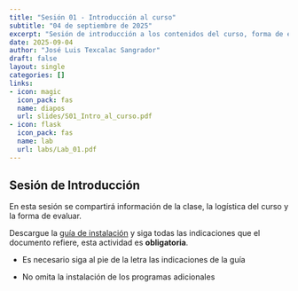 ```yaml
---
title: "Sesión 01 - Introducción al curso"
subtitle: "04 de septiembre de 2025"
excerpt: "Sesión de introducción a los contenidos del curso, forma de evaluación y consideraciones generales."
date: 2025-09-04
author: "José Luis Texcalac Sangrador"
draft: false
layout: single
categories: []
links:
- icon: magic
  icon_pack: fas
  name: diapos
  url: slides/S01_Intro_al_curso.pdf
- icon: flask
  icon_pack: fas
  name: lab
  url: labs/Lab_01.pdf
---
```


## Sesión de Introducción

En esta sesión se compartirá información de la clase, la logística del curso y la forma de evaluar.

Descargue la [guía de instalación](/files/Instalar_R_y_RStudio.pdf) y siga todas las indicaciones que el documento refiere, esta actividad es **obligatoria**.

-   Es necesario siga al pie de la letra las indicaciones de la guía

-   No omita la instalación de los programas adicionales

